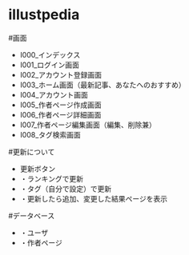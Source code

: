 # illustpedia

#画面
 - I000_インデックス
 - I001_ログイン画面
 - I002_アカウント登録画面
 - I003_ホーム画面（最新記事、あなたへのおすすめ）
 - I004_アカウント画面
 - I005_作者ページ作成画面
 - I006_作者ページ詳細画面
 - I007_作者ページ編集画面（編集、削除兼）
 - I008_タグ検索画面
 
#更新について
 - 更新ボタン
 - ・ランキングで更新
 - ・タグ（自分で設定）で更新
 - ・更新したら追加、変更した結果ページを表示

#データベース
 - ・ユーザ
 - ・作者ページ
